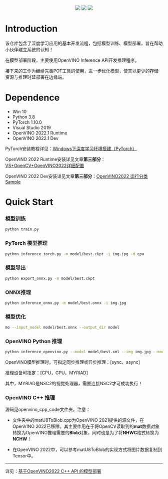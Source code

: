 <div align="center">
   <a href="https://img.shields.io/badge/Nickname-阿斌~-blue"><img src="https://img.shields.io/badge/Nickname-阿斌~-blue.svg"></a>
   <a href="https://img.shields.io/badge/Hello-Buddy~-red"><img src="https://img.shields.io/badge/Hello-Buddy~-red.svg"></a>
   <a href="https://img.shields.io/badge/Enjoy-Yourself-brightgreen"><img src="https://img.shields.io/badge/Enjoy-Yourself-brightgreen.svg"></a>
   
  </div>

# Introduction

该仓库包含了深度学习应用的基本开发流程，包括模型训练、模型部署，旨在帮助小伙伴建立系统的认知！

在模型部署阶段，主要使用OpenVINO Inference API开发推理程序。

接下来的工作为继续完善POT工具的使用，进一步优化模型，使其以更少的存储资源与推理时延部署在边缘端。

# Dependence

- Win 10
- Python 3.8
- PyTorch 1.10.0
- Visual Studio 2019
- OpenVINO 2022.1 Runtime
- OpenVINO 2022.1 Dev

PyTorch安装教程详见：[Windows下深度学习环境搭建（PyTorch）](https://zhuanlan.zhihu.com/p/538386791)

OpenVINO 2022 Runtime安装详见文章**第三部分**：[VS+OpenCV+OpenVINO2022详细配置](https://zhuanlan.zhihu.com/p/603685184)

OpenVINO 2022 Dev安装详见文章**第三部分**：[OpenVINO2022 运行分类Sample](https://zhuanlan.zhihu.com/p/603740365)

# Quick Start

### 模型训练

```bash
python train.py
```

### PyTorch 模型推理

```bash
python inference_torch.py -m model/best.ckpt -i img.jpg -d cpu
```

### 模型导出

```bash
python export_onnx.py -m model/best.ckpt
```

### ONNX推理

```bash
python inference_onnx.py -m model/best.onnx -i img.jpg
```

### 模型优化

```bash
mo --input_model model/best.onnx --output_dir model
```

### OpenVINO Python 推理

```bash
python inference_openvino.py --model model/best.xml --img img.jpg --mode sync --device CPU
```

OpenVINO模型推理时，可指定同步推理或异步推理：[sync、async]

推理设备可指定：[CPU，GPU，MYRIAD]

其中，MYRIAD是NSC2的视觉处理器，需要连接NSC2才可成功执行！

### OpenVINO C++ 推理

源码见openvino_cpp_code文件夹。注意：

- 文件夹中的matU8ToBlob.cpp为OpenVINO 2021提供的源文件，在OpenVINO 2022已移除。其主要作用在于将OpenCV读取到的**mat**数据对象转换为OpenVINO推理需要的**Blob**对象，同时也是为了将**NHWC**格式转换为**NCHW**！

- 在OpenVINO 2022中，可以参考matU8ToBlob的实现方式将图片数据复制到Tensor中。

---

详见：[基于OpenVINO2022 C++ API 的模型部署](https://zhuanlan.zhihu.com/p/604351639)
